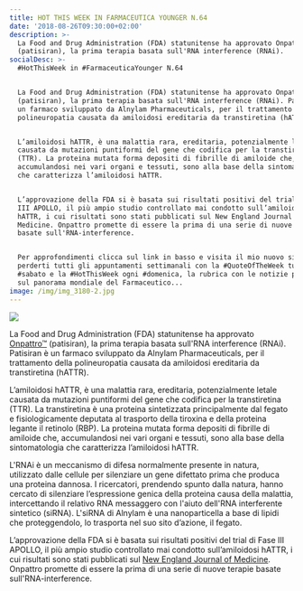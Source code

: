 ```yaml
---
title: HOT THIS WEEK IN FARMACEUTICA YOUNGER N.64
date: '2018-08-26T09:30:00+02:00'
description: >-
  La Food and Drug Administration (FDA) statunitense ha approvato Onpattro™
  (patisiran), la prima terapia basata sull'RNA interference (RNAi). 
socialDesc: >-
  #HotThisWeek in #FarmaceuticaYounger N.64


  La Food and Drug Administration (FDA) statunitense ha approvato Onpattro™
  (patisiran), la prima terapia basata sull'RNA interference (RNAi). Patisiran è
  un farmaco sviluppato da Alnylam Pharmaceuticals, per il trattamento della
  polineuropatia causata da amiloidosi ereditaria da transtiretina (hATTR).


  L’amiloidosi hATTR, è una malattia rara, ereditaria, potenzialmente letale
  causata da mutazioni puntiformi del gene che codifica per la transtiretina
  (TTR). La proteina mutata forma depositi di fibrille di amiloide che,
  accumulandosi nei vari organi e tessuti, sono alla base della sintomatologia
  che caratterizza l’amiloidosi hATTR.


  L’approvazione della FDA si è basata sui risultati positivi del trial di Fase
  III APOLLO, il più ampio studio controllato mai condotto sull’amiloidosi
  hATTR, i cui risultati sono stati pubblicati sul New England Journal of
  Medicine. Onpattro promette di essere la prima di una serie di nuove terapie
  basate sull'RNA-interference.


  Per approfondimenti clicca sul link in basso e visita il mio nuovo sito. E non
  perderti tutti gli appuntamenti settimanali con la #QuoteOfTheWeek tutti i
  #sabato e la #HotThisWeek ogni #domenica, la rubrica con le notizie più #Hot
  sul panorama mondiale del Farmaceutico...
image: /img/img_3180-2.jpg
---
```

![](/img/img_3180-2.jpg)

La Food and Drug Administration (FDA) statunitense ha approvato [Onpattro™](https://www.fda.gov/NewsEvents/Newsroom/PressAnnouncements/ucm616518.htm) (patisiran), la prima terapia  basata sull'RNA interference (RNAi). Patisiran è un farmaco sviluppato da Alnylam Pharmaceuticals, per il trattamento della polineuropatia causata da amiloidosi ereditaria da transtiretina (hATTR).

L’amiloidosi hATTR, è una malattia rara, ereditaria, potenzialmente letale causata da mutazioni puntiformi del gene che codifica per la transtiretina (TTR). La transtiretina è una proteina sintetizzata principalmente dal fegato e fisiologicamente deputata al trasporto della tiroxina e della proteina legante il retinolo (RBP). La proteina mutata forma depositi di fibrille di amiloide che, accumulandosi nei vari organi e tessuti, sono alla base della sintomatologia che caratterizza l’amiloidosi hATTR.

L'RNAi è un meccanismo di difesa normalmente presente in natura, utilizzato dalle cellule per silenziare un gene difettato prima che produca una proteina dannosa. I ricercatori, prendendo spunto dalla natura, hanno cercato di silenziare l’espressione genica della proteina causa della malattia, intercettando il relativo RNA messaggero con l'aiuto dell'RNA interferente sintetico (siRNA). L'siRNA di Alnylam è una nanoparticella a base di lipidi che proteggendolo, lo trasporta nel suo sito d’azione, il fegato.

L’approvazione della FDA si è basata sui risultati positivi del trial di Fase III APOLLO, il più ampio studio controllato mai condotto sull’amiloidosi hATTR, i cui risultati sono stati pubblicati sul [New England Journal of Medicine](https://www.nejm.org/doi/full/10.1056/NEJMoa1716153). Onpattro promette di essere la prima di una serie di nuove terapie basate sull'RNA-interference.
